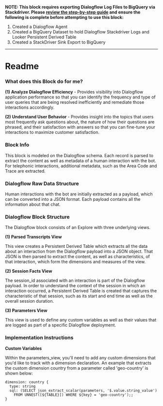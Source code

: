 **NOTE: This block requires exporting Dialogflow Log Files to BigQuery via Stackdriver. Please [review the step-by-step guide](https://github.com/GoogleCloudPlatform/dialogflow-integrations/tree/master/stacklogs-looker) and ensure the following is complete before attempting to use this block:**
1. Created a Dialogflow Agent
2. Created a BigQuery Dataset to hold Dialogflow Stackdriver Logs and Looker Persistent Derived Table
3. Created a StackDriver Sink Export to BigQuery

___
# Readme

### What does this Block do for me?

**(1) Analyze Dialogflow Efficiency** - Provides visibility into Dialogflow application performance so that you can identify the frequency and type of user queries that are being resolved inefficiently and remediate those interactions accordingly.

**(2) Understand User Behavior** - Provides insight into the topics that users most frequently ask questions about, the nature of how their questions are phrased, and their satisfaction with answers so that you can fine-tune your interactions to maximize customer satisfaction.

### Block Info

This block is modeled on the Dialogflow schema. Each record is parsed to extract the content as well as metadata of a human interaction with the bot. For telephonic interactions, additional metadata, such as the Area Code and Trace are extracted.

### Dialogflow Raw Data Structure

Human interactions with the bot are initially extracted as a payload, which can be converted into a JSON format. Each payload contains all the information about that chat.

### Dialogflow Block Structure

The Dialogflow block consists of an Explore with three underlying views.

**(1) Parsed Transcripts View**

This view creates a Persistent Derived Table which extracts all the data about an interaction from the Dialogflow payload into a JSON object. That JSON is then parsed to extract the content, as well as characteristics, of that interaction, which form the dimensions and measures of the view.

**(2) Session Facts View**

The session_id associated with an interaction is part of the Dialogflow payload. In order to understand the context of the session in which an interaction occurred, a Persistent Derived Table is created that captures the characteristic of that session, such as its start and end time as well as the overall session duration.

**(3) Parameters View**

This view is used to define any custom variables as well as their values that are logged as part of a specific Dialogflow deployment.

### Implementation Instructions

**Custom Variables**

Within the parameters_view, you'll need to add any custom dimensions that you'd like to track with a dimension declaration. An example that extracts the custom dimension country from a parameter called 'geo-country' is shown below:

```
dimension: country {
  type: string
  sql: (SELECT json_extract_scalar(parameters, '$.value.string_value')
    FROM UNNEST([${TABLE}]) WHERE ${key} = 'geo-country');;
}
```
